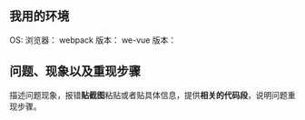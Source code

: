 ## 我用的环境

OS:
浏览器：
webpack 版本：
we-vue 版本：

## 问题、现象以及重现步骤

描述问题现象，报错**贴截图**粘贴或者贴具体信息，提供**相关的代码段**，说明问题重现步骤。
